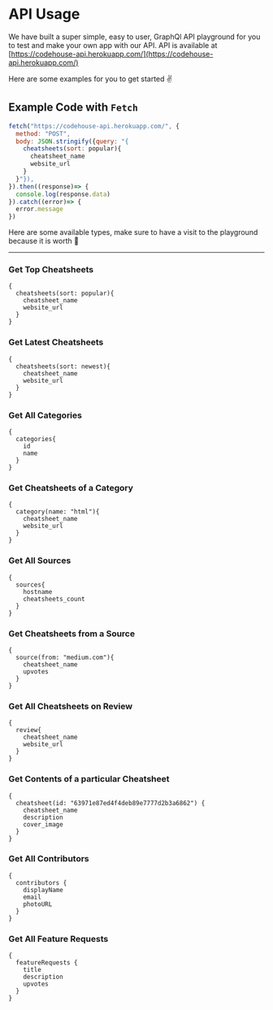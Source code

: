 # API Usage

We have built a super simple, easy to user, GraphQl API playground for you to test and make your own app with our API. API is available at [https://codehouse-api.herokuapp.com/](https://codehouse-api.herokuapp.com/)

Here are some examples for you to get started ✌️

## Example Code with `Fetch`

```js
fetch("https://codehouse-api.herokuapp.com/", {
  method: "POST",
  body: JSON.stringify({query: "{
    cheatsheets(sort: popular){
      cheatsheet_name
      website_url
    }
  }"}),
}).then((response)=> {
  console.log(response.data)
}).catch((error)=> {
  error.message
})
```

Here are some available types, make sure to have a visit to the playground because it is worth 🤗

---

### Get Top Cheatsheets

```
{
  cheatsheets(sort: popular){
    cheatsheet_name
    website_url
  }
}
```

### Get Latest Cheatsheets

```
{
  cheatsheets(sort: newest){
    cheatsheet_name
    website_url
  }
}
```

### Get All Categories

```
{
  categories{
    id
    name
  }
}
```

### Get Cheatsheets of a Category

```
{
  category(name: "html"){
    cheatsheet_name
    website_url
  }
}
```

### Get All Sources

```
{
  sources{
    hostname
    cheatsheets_count
  }
}
```

### Get Cheatsheets from a Source

```
{
  source(from: "medium.com"){
    cheatsheet_name
    upvotes
  }
}
```

### Get All Cheatsheets on Review

```
{
  review{
    cheatsheet_name
    website_url
  }
}
```

### Get Contents of a particular Cheatsheet

```
{
  cheatsheet(id: "63971e87ed4f4deb89e7777d2b3a6862") {
    cheatsheet_name
    description
    cover_image
  }
}
```

### Get All Contributors

```
{
  contributors {
    displayName
    email
    photoURL
  }
}

```

### Get All Feature Requests

```
{
  featureRequests {
    title
    description
    upvotes
  }
}
```
